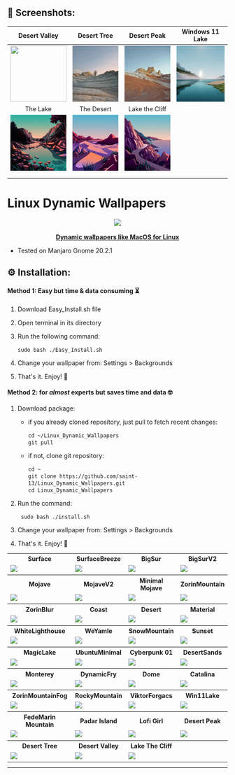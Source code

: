 ## :art: Screenshots:

| Desert Valley             										        | Desert Tree     												     | Desert Peak										         		      | Windows 11 Lake     										         |
| :----------------------------------------------------------------------------------------: | :-------------------------------------------------------------------------------------:  | :----------------------------------------------------------------------------------------: | :-------------------------------------------------------------------------------------: |
| <img src="Screenshots/DesertValley.gif" width="128" height="128"> | <img src="Screenshots/DesertTree.gif" width="128" height="128"> |  <img src="Screenshots/DesertPeak.gif" width="128" height="128">  | <img src="Screenshots/Win11Lake.gif" width="128" height="128">  |
| The Lake    	              										        | The Desert			     										     | Lake the Cliff							    				            | 															         |
| <img src="Screenshots/TheLake.gif" width="128" height="128">  	| <img src="Screenshots/TheDesert.gif" width="128" height="128">  | <img src="Screenshots/LakeTheCliff.gif" width="128" height="128">  |														       		| 															    |
| 			   	              										        | 			     												     | 															             | 															         |
| 																| 															     | 			   	              										             | 			     												         |



# Linux Dynamic Wallpapers

<p align="center">
	<a href="https://www.gnome-look.org/p/1499429/">
	<img src="https://raw.githubusercontent.com/saint-13/Linux_Dynamic_Wallpapers/main/Screenshots/Logo.png" width="128"> 
	 </a>
</p>
<p align="center" >
	<a href="https://www.gnome-look.org/p/1499429/">
	<b>Dynamic wallpapers like MacOS for Linux
	 </b>
	 </a>
 </p>

-   Tested on Manjaro Gnome 20.2.1

## :gear: Installation:
	
#### Method 1: Easy but time & data consuming :hourglass_flowing_sand:

1. Download Easy_Install.sh file

2. Open terminal in its directory

3. Run the following command:

	```
	sudo bash ./Easy_Install.sh
	```
	
4. Change your wallpaper from: Settings > Backgrounds

5. That's it. Enjoy! :tada:

#### Method 2: for *almost* experts but saves time and data :nerd_face:

1. Download package:

    - if you already cloned repository, just pull to fetch recent changes:
        
        ```
        cd ~/Linux_Dynamic_Wallpapers
        git pull
        ```
        
    - if not, clone git repository:
    
      ```
      cd ~
      git clone https://github.com/saint-13/Linux_Dynamic_Wallpapers.git
      cd Linux_Dynamic_Wallpapers
      ```
 	       
2. Run the command:

    	sudo bash ./install.sh

3. Change your wallpaper from: Settings > Backgrounds

4. That's it. Enjoy! :tada:











<table>
  <tr>
    <th>Surface</th>
    <th>SurfaceBreeze</th>
    <th>BigSur</th>
    <th>BigSurV2</th>
  </tr>
  <tr>
    <td>
      <img src="https://raw.githubusercontent.com/saint-13/Linux_Dynamic_Wallpapers/main/Screenshots/Surface.gif" width="128">
    </td>
    <td>
      <img src="https://raw.githubusercontent.com/saint-13/Linux_Dynamic_Wallpapers/main/Screenshots/SurfaceBreeze.gif" width="128">
    </td>
    <td>
      <img src="https://raw.githubusercontent.com/saint-13/Linux_Dynamic_Wallpapers/main/Screenshots/BigSur.gif" width="128">
    </td>
    <td>
      <img src="https://raw.githubusercontent.com/saint-13/Linux_Dynamic_Wallpapers/main/Screenshots/BigSurV2.gif" width="128">
    </td>
  </tr>
  <tr>
    <th>Mojave</th>
    <th>MojaveV2</th>
    <th>Minimal Mojave</th>
    <th>ZorinMountain</th>
  </tr>
  <tr>
    <td>
      <img src="https://raw.githubusercontent.com/saint-13/Linux_Dynamic_Wallpapers/main/Screenshots/Mojave.gif" width="128">
    </td>
    <td>
      <img src="https://raw.githubusercontent.com/saint-13/Linux_Dynamic_Wallpapers/main/Screenshots/MojaveV2.gif" width="128">
    </td>
    <td>
      <img src="https://raw.githubusercontent.com/saint-13/Linux_Dynamic_Wallpapers/main/Screenshots/Minimal-Mojave.gif" width="128">
    </td>
    <td>
      <img src="https://raw.githubusercontent.com/saint-13/Linux_Dynamic_Wallpapers/main/Screenshots/ZorinMountain.gif" width="128">
    </td>
  </tr>
  <tr>
    <th>ZorinBlur</th>
    <th>Coast</th>
    <th>Desert</th>
    <th>Material</th>
  </tr>
  <tr>
    <td>
      <img src="https://raw.githubusercontent.com/saint-13/Linux_Dynamic_Wallpapers/main/Screenshots/ZorinBlur.gif" width="128">
    </td>
    <td>
       <img src="https://raw.githubusercontent.com/saint-13/Linux_Dynamic_Wallpapers/main/Screenshots/Coast.gif" width="128">
    </td>
    <td>
       <img src="https://raw.githubusercontent.com/saint-13/Linux_Dynamic_Wallpapers/main/Screenshots/Desert.gif" width="128">
    </td>
    <td>
      <img src="https://raw.githubusercontent.com/saint-13/Linux_Dynamic_Wallpapers/main/Screenshots/Material.gif" width="128">
    </td>
  </tr>
  <tr>
    <th>WhiteLighthouse</th>
    <th>WeYamle</th>
    <th>SnowMountain</th>
    <th>Sunset</th>
  </tr>
  <tr>
    <td>
      <img src="https://raw.githubusercontent.com/saint-13/Linux_Dynamic_Wallpapers/main/Screenshots/WhiteLighthouse.gif" width="128">
    </td>
    <td>
      <img src="https://raw.githubusercontent.com/saint-13/Linux_Dynamic_Wallpapers/main/Screenshots/EOS-WeYamle.gif" width="128">
    </td>
    <td>
      <img src="https://raw.githubusercontent.com/saint-13/Linux_Dynamic_Wallpapers/main/Screenshots/EOS-SnowCappedMountain.gif" width="128">
    </td>
    <td>
      <img src="https://raw.githubusercontent.com/saint-13/Linux_Dynamic_Wallpapers/main/Screenshots/EOS-Sunset.gif" width="128">
    </td>
  </tr>
  <tr>
    <th>MagicLake</th>
    <th>UbuntuMinimal</th>
    <th>Cyberpunk 01</th>
    <th>DesertSands</th>
  </tr>
  <tr>
    <td>
      <img src="https://raw.githubusercontent.com/saint-13/Linux_Dynamic_Wallpapers/main/Screenshots/MagicLake.gif" width="128">
    </td>
    <td>
      <img src="https://raw.githubusercontent.com/saint-13/Linux_Dynamic_Wallpapers/main/Screenshots/UbuntuMinimal.gif" width="128">
    </td>
   <td>
      <img src="https://raw.githubusercontent.com/saint-13/Linux_Dynamic_Wallpapers/main/Screenshots/cyberpunk-01.gif" width="128">
    </td>
    <td>
    	<img src="https://raw.githubusercontent.com/amrosolaiman/Linux_Dynamic_Wallpapers/main/Screenshots/DesertSands.gif" width="128">
    </td>
  
  </tr>
  <tr>
    <th>Monterey</th>
    <th>DynamicFry</th>
    <th>Dome</th>
    <th>Catalina</th>
  </tr>
  <tr>
    <td>
      <img src="https://raw.githubusercontent.com/amrosolaiman/Linux_Dynamic_Wallpapers/main/Screenshots/Monterey.gif" width="128">
    </td>
    <td>
    	 <img src="https://raw.githubusercontent.com/amrosolaiman/Linux_Dynamic_Wallpapers/main/Screenshots/DynamicFry.gif" width="128">
    </td>
    <td>
   	<img src="https://raw.githubusercontent.com/amrosolaiman/Linux_Dynamic_Wallpapers/main/Screenshots/Dome.gif" width="128">
    </td>
    <td>
    	<img src="https://raw.githubusercontent.com/saint-13/Linux_Dynamic_Wallpapers/main/Screenshots/Catalina.gif" width="128">
    </td>
   </tr>
     <tr>
    <th>ZorinMountainFog</th>
    <th>RockyMountain</th>
    <th>ViktorForgacs</th>
    <th>Win11Lake</th>
  </tr>
  <tr>
    <td>
  	  <img src="https://raw.githubusercontent.com/saint-13/Linux_Dynamic_Wallpapers/main/Screenshots/ZorinMountainFog.gif" width="128">
    </td>
    <td>
  	  <img src="https://raw.githubusercontent.com/saint-13/Linux_Dynamic_Wallpapers/main/Screenshots/RockyMountain.gif" width="128">
    </td>
    <td>
 	   <img src="https://raw.githubusercontent.com/saint-13/Linux_Dynamic_Wallpapers/main/Screenshots/EOS-ViktorForgacs.gif" width="128">
    </td>
    <td>
    	   <img src="https://raw.githubusercontent.com/amrosolaiman/Linux_Dynamic_Wallpapers/main/Screenshots/Win11Lake.gif" width="128">
    </td>
   </tr>
    <tr>
    <th>FedeMarin Mountain</th>
    <th>Padar Island</th>
    <th>Lofi Girl</th>
    <th>Desert Peak</th>
  </tr>
  <tr>
    <td>
      <img src="https://raw.githubusercontent.com/amrosolaiman/Linux_Dynamic_Wallpapers/main/Screenshots/FedeMarinMountain.gif" width="128">
    </td>
    <td> 
      <img src="https://raw.githubusercontent.com/amrosolaiman/Linux_Dynamic_Wallpapers/main/Screenshots/PadarIsland.gif" width="128">
     </td>
    <td>
      <img src="https://raw.githubusercontent.com/amrosolaiman/Linux_Dynamic_Wallpapers/main/Screenshots/LofiGirl.gif" width="128">
    </td>
    <td>
      <img src="https://raw.githubusercontent.com/amrosolaiman/Linux_Dynamic_Wallpapers/main/Screenshots/DesertPeak.gif" width="128">
    </td>
   </tr>
   <tr>
    <th>Desert Tree</th>
    <th>Desert Valley</th>
    <th>Lake The Cliff</th>
    <th></th>
  </tr>
  <tr>
    <td>
    <img src="https://raw.githubusercontent.com/amrosolaiman/Linux_Dynamic_Wallpapers/main/Screenshots/DesertTree.gif" width="128">
    </td>
    <td>
     <img src="https://raw.githubusercontent.com/amrosolaiman/Linux_Dynamic_Wallpapers/main/Screenshots/DesertValley.gif" width="128">
    </td>
    <td>
     <img src="https://raw.githubusercontent.com/amrosolaiman/Linux_Dynamic_Wallpapers/main/Screenshots/LakeTheCliff.gif" width="128">
    </td>
    <td>
    </td>
   </tr>
   
   <tr>
    <th></th>
    <th></th>
    <th></th>
    <th></th>
  </tr>
  <tr>
    <td>
    </td>
    <td>
    </td>
    <td>
    </td>
    <td>
    </td>
   </tr>

</table>
